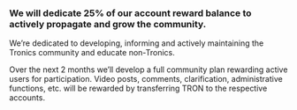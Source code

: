 ### We will dedicate 25% of our account reward balance to actively propagate and grow the community.

We’re dedicated to developing, informing and actively maintaining the Tronics community and educate non-Tronics.

Over the next 2 months we’ll develop a full community plan rewarding active users for participation. Video posts, comments, clarification, administrative functions, etc. will be rewarded by transferring TRON to the respective accounts.
